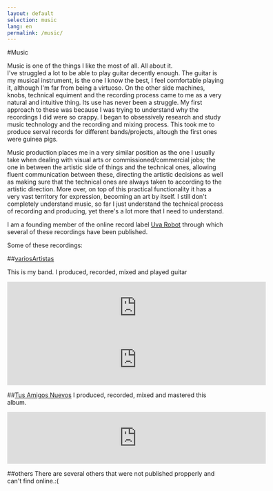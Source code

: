 ```yaml
---
layout: default
selection: music
lang: en
permalink: /music/
---
```



#Music

Music is one of the things I like the most of all. All about it.<br />
I've struggled a lot to be able to play guitar decently enough. The guitar is my musical instrument, is the one I know the best, I feel comfortable playing it, although I'm far from being a virtuoso. On the other side machines, knobs, technical equiment and the recording process came to me as a very natural and intuitive thing. Its use has never been a struggle. My first approach to these was because I was trying to understand why the recordings I did were so crappy. I began to obsessively research and study music technology and the recording and mixing process. This took me to produce serval records for different bands/projects, altough the first ones were guinea pigs. 

Music production places me in a very similar position as the one I usually take when dealing with visual arts or commissioned/commercial jobs; the one in between the artistic side of things and the technical ones, allowing fluent communication between these, directing the artistic decisions as well as making sure that the technical ones are always taken to according to the artistic direction. More over, on top of this practical functionality it has a very vast territory for expression, becoming an art by itself. I still don't completely understand music, so far I just understand the technical process of recording and producing, yet there's a lot more that I need to understand.

I am a founding member of the online record label [Uva Robot](http://www.uvarobot.cl) through which several of these recordings have been published.

Some of these recordings:

##[variosArtistas](http://www.variosartistas.cl)

This is my band. I produced, recorded, mixed and played guitar

<iframe style="border: 0; width: 600px; height: 120px;" src="http://bandcamp.com/EmbeddedPlayer/album=2628341229/size=large/bgcol=ffffff/linkcol=0687f5/artwork=small/tracklist=false/transparent=true/" seamless><a href="http://uvarobot.cl/album/gol-o-penal">Gol o Penal by VariosArtistas</a></iframe>

<iframe style="border: 0; width: 600px; height: 120px;" src="http://bandcamp.com/EmbeddedPlayer/album=1725314539/size=large/bgcol=ffffff/linkcol=0687f5/tracklist=false/artwork=small/transparent=true/" seamless><a href="http://uvarobot.cl/album/abandonan-europa">Abandonan Europa by VariosArtistas</a></iframe>


##[Tus Amigos Nuevos](http://www.tusamigosnuevos.com)
I produced, recorded, mixed and mastered this album.

<iframe style="border: 0; width: 600px; height: 120px;" src="http://bandcamp.com/EmbeddedPlayer/album=3402165205/size=large/bgcol=ffffff/linkcol=0687f5/tracklist=false/artwork=small/transparent=true/" seamless><a href="http://uvarobot.cl/album/no-s-son">NO SÍ SON by Tus Amigos Nuevos</a></iframe>



##others
There are several others that were not published propperly and can't find online.:(


